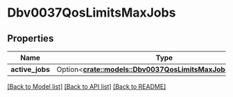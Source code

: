 # Dbv0037QosLimitsMaxJobs

## Properties

Name | Type | Description | Notes
------------ | ------------- | ------------- | -------------
**active_jobs** | Option<[**crate::models::Dbv0037QosLimitsMaxJobsActiveJobs**](dbv0_0_37_qos_limits_max_jobs_active_jobs.md)> |  | [optional]

[[Back to Model list]](../README.md#documentation-for-models) [[Back to API list]](../README.md#documentation-for-api-endpoints) [[Back to README]](../README.md)


